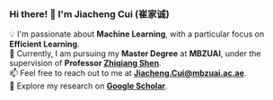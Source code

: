 ### Hi there! 👋 I'm Jiacheng Cui (崔家诚)

💡 I'm passionate about **Machine Learning**, with a particular focus on **Efficient Learning**.  
📖 Currently, I am pursuing my **Master Degree** at **MBZUAI**, under the supervision of **Professor [Zhiqiang Shen](https://zhiqiangshen.com/)**.  
📫 Feel free to reach out to me at **Jiacheng.Cui@mbzuai.ac.ae**.  
🔗 Explore my research on **[Google Scholar](https://scholar.google.com/citations?user=SI_9kD0AAAAJ&hl=en)**.

<!---
Jiacheng8/Jiacheng8 is a ✨ special ✨ repository because its `README.md` (this file) appears on your GitHub profile.
You can click the Preview link to take a look at your changes.
--->
